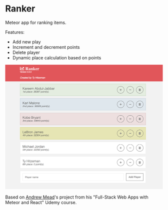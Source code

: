 # Ranker
Meteor app for ranking items. 

Features:
- Add new play
- Increment and decrement points
- Delete player
- Dynamic place calculation based on points

![Alt text](/RankerScreenshot.png?raw=true "Main Page")



Based on [Andrew Mead](https://twitter.com/andrew_j_mead)'s project from his "Full-Stack Web Apps with Meteor and React" Udemy course. 

